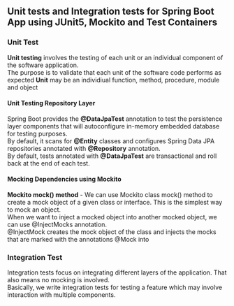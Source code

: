 ## Unit tests and Integration tests for Spring Boot App using JUnit5, Mockito and Test Containers

### Unit Test
**Unit testing** involves the testing of each unit or an individual component of the software application. <br/>
The purpose is to validate that each unit of the software code performs as expected **Unit** may be an individiual function, method, procedure, module and object <br/>

#### Unit Testing Repository Layer
Spring Boot provides the **@DataJpaTest** annotation to test the persistence layer components that will autoconfigure in-memory embedded database for testing purposes. <br/>
By default, it scans for **@Entity** classes and configures Spring Data JPA repositories annotated with **@Repository** annotation. <br/>
By default, tests annotated with **@DataJpaTest** are transactional and roll back at the end of each test. <br/>

#### Mocking Dependencies using Mockito
**Mockito mock() method** - We can use Mockito class mock() method to create a mock object of a given class or interface. This is the simplest way to mock an object. <br/>
When we want to inject a mocked object into another mocked object, we can use @InjectMocks annotation. <br/>
@InjectMock creates the mock object of the class and injects the mocks that are marked with the annotations @Mock into

### Integration Test
Integration tests focus on integrating different layers of the application. That also means no mocking is involved. <br/>
Basically, we write integration tests for testing a feature which may involve interaction with multiple components. <br/>
